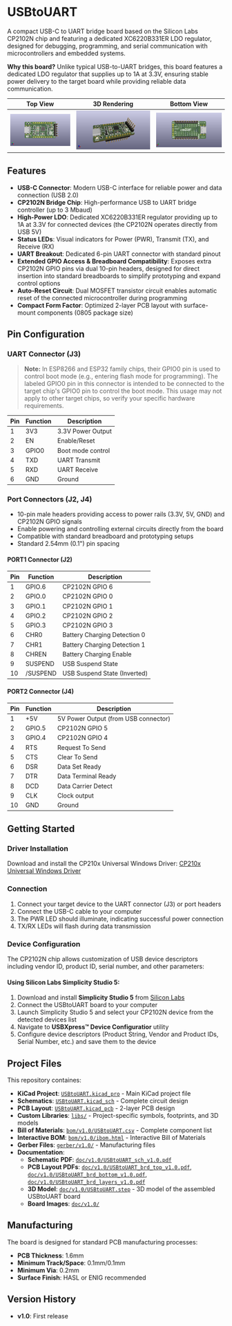# USBtoUART

A compact USB-C to UART bridge board based on the Silicon Labs CP2102N chip and featuring a dedicated XC6220B331ER LDO regulator, designed for debugging, programming, and serial communication with microcontrollers and embedded systems.

**Why this board?** Unlike typical USB-to-UART bridges, this board features a dedicated LDO regulator that supplies up to 1A at 3.3V, ensuring stable power delivery to the target board while providing reliable data communication.

| Top View | 3D Rendering | Bottom View |
|:--------:|:------------:|:-----------:|
| [![USBtoUART Top View](doc/v1.0/USBtoUART_top.png)](doc/v1.0/USBtoUART_top.png) | [![USBtoUART 3D View](doc/v1.0/USBtoUART.png)](doc/v1.0/USBtoUART.png) | [![USBtoUART Bottom View](doc/v1.0/USBtoUART_bottom.png)](doc/v1.0/USBtoUART_bottom.png) |

## Features

- **USB-C Connector**: Modern USB-C interface for reliable power and data connection (USB 2.0)
- **CP2102N Bridge Chip**: High-performance USB to UART bridge controller (up to 3 Mbaud)
- **High-Power LDO**: Dedicated XC6220B331ER regulator providing up to 1A at 3.3V for connected devices (the CP2102N operates directly from USB 5V)
- **Status LEDs**: Visual indicators for Power (PWR), Transmit (TX), and Receive (RX)
- **UART Breakout**: Dedicated 6-pin UART connector with standard pinout
- **Extended GPIO Access & Breadboard Compatibility**: Exposes extra CP2102N GPIO pins via dual 10-pin headers, designed for direct insertion into standard breadboards to simplify prototyping and expand control options
- **Auto-Reset Circuit**: Dual MOSFET transistor circuit enables automatic reset of the connected microcontroller during programming
- **Compact Form Factor**: Optimized 2-layer PCB layout with surface-mount components (0805 package size)

## Pin Configuration

### UART Connector (J3)
> **Note:** In ESP8266 and ESP32 family chips, their GPIO0 pin is used to control boot mode (e.g., entering flash mode for programming). The labeled GPIO0 pin in this connector is intended to be connected to the target chip's GPIO0 pin to control the boot mode. This usage may not apply to other target chips, so verify your specific hardware requirements.
> 
| Pin | Function | Description |
|-----|----------|-------------|
| 1   | 3V3      | 3.3V Power Output |
| 2   | EN       | Enable/Reset |
| 3   | GPIO0    | Boot mode control |
| 4   | TXD      | UART Transmit |
| 5   | RXD      | UART Receive |
| 6   | GND      | Ground |

### Port Connectors (J2, J4)
- 10-pin male headers providing access to power rails (3.3V, 5V, GND) and CP2102N GPIO signals
- Enable powering and controlling external circuits directly from the board
- Compatible with standard breadboard and prototyping setups
- Standard 2.54mm (0.1") pin spacing

#### PORT1 Connector (J2)
| Pin | Function | Description |
|-----|----------|-------------|
| 1   | GPIO.6   | CP2102N GPIO 6 |
| 2   | GPIO.0   | CP2102N GPIO 0 |
| 3   | GPIO.1   | CP2102N GPIO 1 |
| 4   | GPIO.2   | CP2102N GPIO 2 |
| 5   | GPIO.3   | CP2102N GPIO 3 |
| 6   | CHR0     | Battery Charging Detection 0 |
| 7   | CHR1     | Battery Charging Detection 1 |
| 8   | CHREN    | Battery Charging Enable |
| 9   | SUSPEND  | USB Suspend State |
| 10  | /SUSPEND | USB Suspend State (Inverted) |

#### PORT2 Connector (J4)
| Pin | Function | Description |
|-----|----------|-------------|
| 1   | +5V      | 5V Power Output (from USB connector) |
| 2   | GPIO.5   | CP2102N GPIO 5 |
| 3   | GPIO.4   | CP2102N GPIO 4 |
| 4   | RTS      | Request To Send |
| 5   | CTS      | Clear To Send |
| 6   | DSR      | Data Set Ready |
| 7   | DTR      | Data Terminal Ready |
| 8   | DCD      | Data Carrier Detect |
| 9   | CLK      | Clock output |
| 10  | GND      | Ground |


## Getting Started

### Driver Installation

Download and install the CP210x Universal Windows Driver:
[CP210x Universal Windows Driver](https://www.silabs.com/developers/usb-to-uart-bridge-vcp-drivers?tab=downloads)

### Connection

1. Connect your target device to the UART connector (J3) or port headers
2. Connect the USB-C cable to your computer
3. The PWR LED should illuminate, indicating successful power connection
4. TX/RX LEDs will flash during data transmission

### Device Configuration

The CP2102N chip allows customization of USB device descriptors including vendor ID, product ID, serial number, and other parameters:

#### Using Silicon Labs Simplicity Studio 5:
1. Download and install **Simplicity Studio 5** from [Silicon Labs](https://www.silabs.com/developers/simplicity-studio)
2. Connect the USBtoUART board to your computer
3. Launch Simplicity Studio 5 and select your CP2102N device from the detected devices list
4. Navigate to **USBXpress™ Device Configuratior** utility
5. Configure device descriptors (Product String, Vendor and Product IDs, Serial Number, etc.) and save them to the device

## Project Files

This repository containes:

- **KiCad Project**: [`USBtoUART.kicad_pro`](USBtoUART.kicad_pro) - Main KiCad project file
- **Schematics**: [`USBtoUART.kicad_sch`](USBtoUART.kicad_sch) - Complete circuit design
- **PCB Layout**: [`USBtoUART.kicad_pcb`](USBtoUART.kicad_pcb) - 2-layer PCB design
- **Custom Libraries**: [`libs/`](libs/) - Project-specific symbols, footprints, and 3D models
- **Bill of Materials**: [`bom/v1.0/USBtoUART.csv`](bom/v1.0/USBtoUART.csv) - Complete component list
- **Interactive BOM**: [`bom/v1.0/ibom.html`](bom/v1.0/ibom.html) - Interactive Bill of Materials
- **Gerber Files**: [`gerber/v1.0/`](gerber/v1.0/) - Manufacturing files
- **Documentation**: 
  - **Schematic PDF**: [`doc/v1.0/USBtoUART_sch_v1.0.pdf`](doc/v1.0/USBtoUART_sch_v1.0.pdf)
  - **PCB Layout PDFs**: [`doc/v1.0/USBtoUART_brd_top_v1.0.pdf`](doc/v1.0/USBtoUART_brd_top_v1.0.pdf), [`doc/v1.0/USBtoUART_brd_bottom_v1.0.pdf`](doc/v1.0/USBtoUART_brd_bottom_v1.0.pdf), [`doc/v1.0/USBtoUART_brd_layers_v1.0.pdf`](doc/v1.0/USBtoUART_brd_layers_v1.0.pdf)
  - **3D Model**: [`doc/v1.0/USBtoUART.step`](doc/v1.0/USBtoUART.step) - 3D model of the assembled USBtoUART board
  - **Board Images**: [`doc/v1.0/`](doc/v1.0/)

## Manufacturing

The board is designed for standard PCB manufacturing processes:
- **PCB Thickness**: 1.6mm
- **Minimum Track/Space**: 0.1mm/0.1mm
- **Minimum Via**: 0.2mm
- **Surface Finish**: HASL or ENIG recommended

## Version History

- **v1.0**: First release